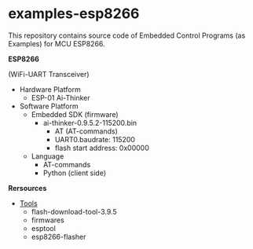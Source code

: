 # examples-esp8266

This repository contains source code of Embedded Control Programs (as Examples) for MCU ESP8266.

**ESP8266**

(WiFi-UART Transceiver)

- Hardware Platform
  - ESP-01 Ai-Thinker
- Software Platform
  - Embedded SDK (firmware)
    - ai-thinker-0.9.5.2-115200.bin
      - AT (AT-commands)
      - UART0.baudrate: 115200
      - flash start address: 0x00000
  - Language
    - AT-commands
    - Python (client side)

**Rersources**

- [Tools](https://drive.google.com/drive/folders/1uRlADZyCAepFLwLm_BQ_auAUabZPL0NA)
  - flash-download-tool-3.9.5
  - firmwares
  - esptool
  - esp8266-flasher
